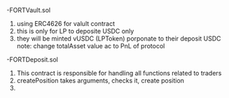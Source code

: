 -FORTVault.sol

1. using ERC4626 for valult contract
2. this is only for LP to deposite USDC only
3. they will be minted vUSDC (LPToken) porponate to their deposit USDC
   note: change totalAsset value ac to PnL of protocol

-FORTDeposit.sol

1. This contract is responsible for handling all functions related to traders
2. createPosition takes arguments, checks it, create position
3.
